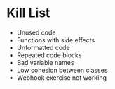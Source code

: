 Kill List
=========
* Unused code
* Functions with side effects
* Unformatted code
* Repeated code blocks
* Bad variable names
* Low cohesion between classes
* Webhook exercise not working
